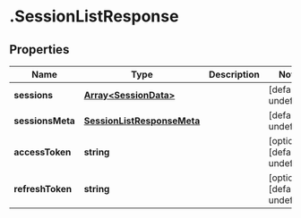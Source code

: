 # .SessionListResponse

## Properties

Name | Type | Description | Notes
------------ | ------------- | ------------- | -------------
**sessions** | [**Array&lt;SessionData&gt;**](SessionData.md) |  | [default to undefined]
**sessionsMeta** | [**SessionListResponseMeta**](SessionListResponseMeta.md) |  | [default to undefined]
**accessToken** | **string** |  | [optional] [default to undefined]
**refreshToken** | **string** |  | [optional] [default to undefined]


